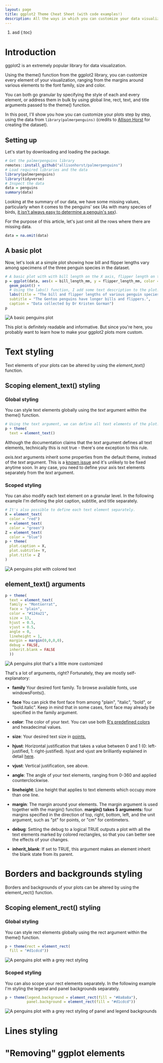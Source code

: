```yaml
---
layout: page
title: ggplot2 Theme Cheat Sheet (with code examples!)
description: All the ways in which you can customize your data visualizations in ggplot2.
---
```


1. asd
{:toc}

# Introduction

ggplot2 is an extremely popular library for data visualization.

Using the theme() function from the ggplot2 library, you can customize every element of your visualization, ranging from the margins around various elements to the font family, size and color.

You can both go granular by specifying the style of each and every element, or address them in bulk by using global line, rect, text, and title arguments passed to the theme() function.

In this post, I'll show you how you can customize your plots step by step, using the data from <code>library(palmerpenguins)</code> (credits to <a href="https://github.com/allisonhorst/palmerpenguins">Allison Horst</a> for creating the dataset).

## Setting up
Let's start by downloading and loading the package.

```r
# Get the palmerpenguins library
remotes::install_github("allisonhorst/palmerpenguins")
# Load required libraries and the data
library(palmerpenguins)
library(tidyverse)
# Inspect the data
data = penguins
summary(data)
```

Looking at the summary of our data, we have some missing values, particularly when it comes to the penguins' sex (As with many species of birds, <a href="https://www.antarctica.gov.au/about-antarctica/animals/penguins/gentoo-penguins/#:~:text=Males%20tend%20to%20be%20larger,from%20other%20species%20of%20penguin">it isn't always easy to determine a penguin's sex</a>).

For the purpose of this article, let's just omit all the rows where there are missing data.

```r
data = na.omit(data)
```
## A basic plot

Now, let's look at a simple plot showing how bill and flipper lengths vary among specimens of the three penguin species in the dataset.

```r
# A basic plot with with bill length on the X axis, flipper length on the Y axis, and species represented by color.
p = ggplot(data, aes(x = bill_length_mm, y = flipper_length_mm, color = species)) +
  geom_point() +
  # Using the labs() function, I add some text description to the plot.
  labs(title = "The bill and flipper lengths of various penguin species",
  subtitle = "The Gentoo penguins have longer bills and flippers.",
  caption = "Data collected by Dr Kristen Gorman")
p
```
![A basic penguins plot](/assets/ggplot_cheat_sheet/penguins.jpeg)

This plot is definitely readable and informative. But since you're here, you probably want to learn how to make your ggplot2 plots more custom.

# Text styling

Text elements of your plots can be altered by using the *element_text()* function.

## Scoping element_text() styling

### Global styling

You can style text elements globally using the *text* argument within the theme() function.

```r
# Using the text argument, we can define all text elements of the plot.
p + theme(
  text = element_text()
```

Although the documentation claims that the *text* argument defines all text elements, technically this is not true - there's one exception to this rule.

*axis.text* arguments inherit some properties from the default theme, instead of the *text* argument. This is a <a href="https://github.com/tidyverse/ggplot2/issues/2175">known issue</a> and it's unlikely to be fixed anytime soon. In any case, you need to define your axis text elements separately from the *text* argument.

### Scoped styling

You can also modify each text element on a granular level. In the following example I'm defining the plot caption, subtitle, and title separately.

```r
# It's also possible to define each text element separately.
X = element_text(
  color = "red")
Y = element_text(
  color = "green")
Z = element_text(
  color = "blue")
p + theme(
  plot.caption = X,
  plot.subtitle= Y,
  plot.title = Z
)
```
![A penguins plot with colored text](/assets/ggplot_cheat_sheet/penguins_2.jpeg)

## element_text() arguments

```r
p + theme(
  text = element_text(
  family = "Montserrat",
  face = "plain",
  color = "#124a21",
  size = 13,
  hjust = 0.5,
  vjust = 0.5,
  angle = 0,
  lineheight = 1,
  margin = margin(0,0,0,0),
  debug = FALSE,
  inherit.blank = FALSE
  ))
```
![A penguins plot that's a little more customized](/assets/ggplot_cheat_sheet/penguins_1.jpeg)

That's a lot of arguments, right? Fortunately, they are mostly self-explanatory:

* **family**
Your desired font family. To browse available fonts, use windowsFonts().

* **face**
You can pick the font face from among "plain", "italic", "bold", or "bold.italic". Keep in mind that in some cases, font face may already be specified in the family argument.

* **color**: The color of your text. You can use both <a href="http://sape.inf.usi.ch/sites/default/files/ggplot2-colour-names.png">R's predefined colors</a> and hexadecimal values.

* **size**: Your desired text size in <a href="https://www.computerhope.com/jargon/f/font-size.htm#:~:text=A%20font%20is%20often%20measured,a%20half%20of%20an%20inch.">points.</a>

* **hjust**: Horizontal justification that takes a value between 0 and 1 (0: left-justified, 1: right-justified). hjust and vjust are brilliantly explained in detail <a href="https://stackoverflow.com/questions/7263849/what-do-hjust-and-vjust-do-when-making-a-plot-using-ggplot">here</a>.

* **vjust**: Vertical justification, see above.

* **angle**: The angle of your text elements, ranging from 0-360 and applied counterclockwise.

* **lineheight**: Line height that applies to text elements which occupy more than one line.

* **margin**: The margin around your elements. The margin argument is used together with the margin() function. **margin() takes 5 arguments:** four margins specified in the direction of top, right, bottom, left, and the unit argument, such as "pt" for points, or "cm" for centimeters.

* **debug**: Setting the debug to a logical TRUE outputs a plot with all the text elements marked by colored rectangles, so that you can better see the effects of your changes.

* **inherit_blank**: If set to TRUE, this argument makes an element inherit the blank state from its parent.

# Borders and backgrounds styling

Borders and backgrounds of your plots can be altered by using the element_rect() function.

## Scoping element_rect() styling

### Global styling

You can style rect elements globally using the rect argument within the theme() function.

```r
p + theme(rect = element_rect(
  fill = "#d1cdcd"))
```
![A penguins plot with a grey rect styling](/assets/ggplot_cheat_sheet/penguins_3.jpeg)

### Scoped styling

You can also scope your rect elements separately. In the following example I'm styling the legend and panel backgrounds separately.

```r
p + theme(legend.background = element_rect(fill = "#8a8a8a"),
          panel.background = element_rect(fill = "#d1cdcd"))
```
![A penguins plot with a grey rect styling of panel and legend backgrounds](/assets/ggplot_cheat_sheet/penguins_4.jpeg)
# Lines styling

# "Removing" ggplot elements 

